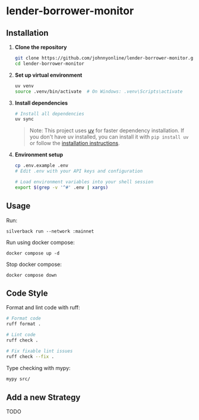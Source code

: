 # lender-borrower-monitor

## Installation

1. **Clone the repository**
   ```bash
   git clone https://github.com/johnnyonline/lender-borrower-monitor.git
   cd lender-borrower-monitor
   ```

2. **Set up virtual environment**
   ```bash
   uv venv
   source .venv/bin/activate  # On Windows: .venv\Scripts\activate
   ```

3. **Install dependencies**
   ```bash
   # Install all dependencies
   uv sync
   ```

   > Note: This project uses [uv](https://github.com/astral-sh/uv) for faster dependency installation. If you don't have uv installed, you can install it with `pip install uv` or follow the [installation instructions](https://github.com/astral-sh/uv#installation).

4. **Environment setup**
   ```bash
   cp .env.example .env
   # Edit .env with your API keys and configuration

   # Load environment variables into your shell session
   export $(grep -v '^#' .env | xargs)
   ```

## Usage

Run:
```shell
silverback run --network :mainnet
```

Run using docker compose:
```shell
docker compose up -d
```

Stop docker compose:
```shell
docker compose down
```

## Code Style

Format and lint code with ruff:
```bash
# Format code
ruff format .

# Lint code
ruff check .

# Fix fixable lint issues
ruff check --fix .
```

Type checking with mypy:
```bash
mypy src/
```

## Add a new Strategy

TODO